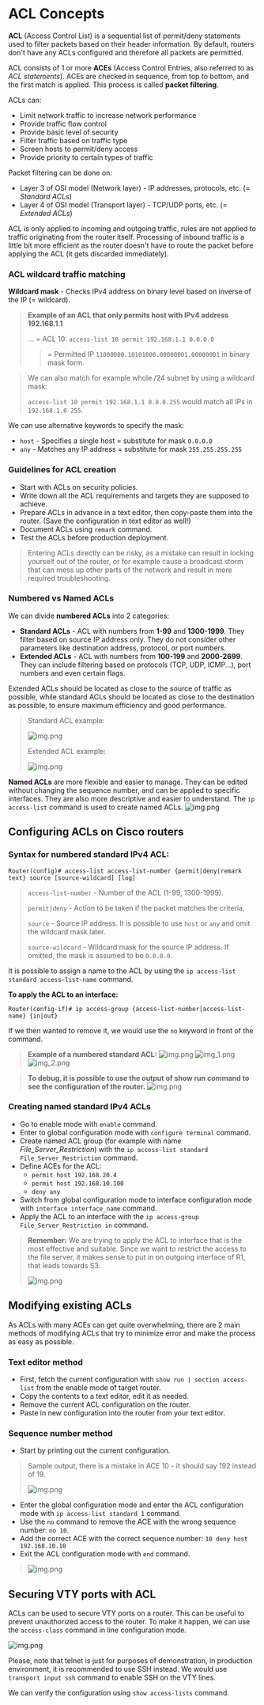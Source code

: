 # ACL Concepts

**ACL** (Access Control List) is a sequential list of permit/deny statements used to filter packets based on their header
information. By default, routers don't have any ACLs configured and therefore all packets are permitted.

ACL consists of 1 or more **ACEs** (Access Control Entries, also referred to as *ACL statements*). ACEs are checked in sequence,
from top to bottom, and the first match is applied. This process is called **packet filtering**.

ACLs can:
- Limit network traffic to increase network performance
- Provide traffic flow control
- Provide basic level of security
- Filter traffic based on traffic type
- Screen hosts to permit/deny access
- Provide priority to certain types of traffic

Packet filtering can be done on:
- Layer 3 of OSI model (Network layer) - IP addresses, protocols, etc. (= *Standard ACLs*)
- Layer 4 of OSI model (Transport layer) - TCP/UDP ports, etc. (= *Extended ACLs*)

ACL is only applied to incoming and outgoing traffic, rules are not applied to traffic originating from the router itself.
Processing of inbound traffic is a little bit more efficient as the router doesn't have to route the packet before applying
the ACL (it gets discarded immediately).

### ACL wildcard traffic matching

**Wildcard mask** - Checks IPv4 address on binary level based on inverse of the IP (= wildcard).

> **Example of an ACL that only permits host with IPv4 address 192.168.1.1**
> 
> ... = ACL 10:
> `access-list 10 permit 192.168.1.1 0.0.0.0`
>> = Permitted IP `11000000.10101000.00000001.00000001` in binary mask form.

> We can also match for example whole /24 subnet by using a wildcard mask:
> 
> `access-list 10 permit 192.168.1.1 0.0.0.255`
> would match all IPs in `192.168.1.0-255`.

We can use alternative keywords to specify the mask:
- `host` - Specifies a single host = substitute for mask `0.0.0.0`
- `any` - Matches any IP address = substitute for mask `255.255.255.255`


### Guidelines for ACL creation

- Start with ACLs on security policies.
- Write down all the ACL requirements and targets they are supposed to achieve.
- Prepare ACLs in advance in a text editor, then copy-paste them into the router. (Save the configuration in text editor as well!)
- Document ACLs using `remark` command.
- Test the ACLs before production deployment.

> Entering ACLs directly can be risky, as a mistake can result in locking yourself out of the router, or for example
> cause a broadcast storm that can mess up other parts of the network and result in more required troubleshooting.


### Numbered vs Named ACLs

We can divide **numbered ACLs** into 2 categories:
- **Standard ACLs** - ACL with numbers from **1-99** and **1300-1999**. They filter based on source IP address only. They do not consider other
  parameters like destination address, protocol, or port numbers.
- **Extended ACLs** - ACL with numbers from **100-199** and **2000-2699**. They can include filtering based on protocols (TCP, UDP, ICMP...),
  port numbers and even certain flags.

Extended ACLs should be located as close to the source of traffic as possible, while standard ACLs should be located as close
to the destination as possible, to ensure maximum efficiency and good performance.

>Standard ACL example:
> 
>![img.png](../images/acl_ex_1.png)
>
>Extended ACL example:
> 
> ![img.png](../images/acl_ex_2.png)


**Named ACLs** are more flexible and easier to manage. They can be edited without changing the sequence number, and can be applied to
specific interfaces. They are also more descriptive and easier to understand. The `ip access-list` command is used to create named ACLs.
![img.png](../images/named_acl.png)


## Configuring ACLs on Cisco routers

### Syntax for numbered standard IPv4 ACL:

```Router(config)# access-list access-list-number {permit|deny|remark text} source [source-wildcard] [log]```

> `access-list-number` - Number of the ACL (1-99, 1300-1999).
> 
> `permit|deny` - Action to be taken if the packet matches the criteria.
> 
> `source` - Source IP address. It is possible to use `host` or `any` and omit the wildcard mask later.
> 
> `source-wildcard` - Wildcard mask for the source IP address. If omitted, the mask is assumed to be `0.0.0.0`.

It is possible to assign a name to the ACL by using the `ip access-list standard access-list-name` command.

**To apply the ACL to an interface:**

```Router(config-if)# ip access-group {access-list-number|access-list-name} {in|out}```

If we then wanted to remove it, we would use the `no` keyword in front of the command.


> **Example of a numbered standard ACL:**
> ![img.png](../images/sample_acl1.png)
> ![img_1.png](../images/sample_acl_2.png)
> ![img_2.png](../images/sample_acl_3.png)

> **To debug, it is possible to use the output of show run command to see the configuration of the router.**
> ![img.png](../images/sample_acl_4.png)


### Creating named standard IPv4 ACLs
- Go to enable mode with `enable` command.
- Enter to global configuration mode with `configure terminal` command.
- Create named ACL group (for example with name *File_Server_Restriction*) with the `ip access-list standard File_Server_Restriction` command.
- Define ACEs for the ACL:
  - `permit host 192.168.20.4`
  - `permit host 192.168.10.100`
  - `deny any`
- Switch from global configuration mode to interface configuration mode with `interface interface_name` command.
- Apply the ACL to an interface with the `ip access-group File_Server_Restriction in` command.

> **Remember:** We are trying to apply the ACL to interface that is the most effective and suitable.
> Since we want to restrict the access to the file server, it makes sense to put in on outgoing interface of R1, that leads towards S3.
> 
>![img.png](../images/sample_acl_5.png)

## Modifying existing ACLs

As ACLs with many ACEs can get quite overwhelming, there are 2 main methods of modifying ACLs that try to minimize error and
make the process as easy as possible.

### Text editor method
- First, fetch the current configuration with `show run | section access-list` from the enable mode of target router.
- Copy the contents to a text editor, edit it as needed.
- Remove the current ACL configuration on the router.
- Paste in new configuration into the router from your text editor.

### Sequence number method
- Start by printing out the current configuration.
> Sample output, there is a mistake in ACE 10 - it should say 192 instead of 19.
> 
> ![img.png](../images/sample_acl_6.png)

- Enter the global configuration mode and enter the ACL configuration mode with `ip access-list standard 1` command.
- Use the `no` command to remove the ACE with the wrong sequence number: `no 10`.
- Add the correct ACE with the correct sequence number: `10 deny host 192.168.10.10`
- Exit the ACL configuration mode with `end` command.

> ![img.png](../images/sample_acl_7.png)


## Securing VTY ports with ACL

ACLs can be used to secure VTY ports on a router. This can be useful to prevent unauthorized access to the router.
To make it happen, we can use the `access-class` command in line configuration mode.

![img.png](../images/acl_vty.png)

Please, note that telnet is just for purposes of demonstration, in production environment, it is recommended to use SSH instead.
We would use `transport input ssh` command to enable SSH on the VTY lines.

We can verify the configuration using `show access-lists` command.